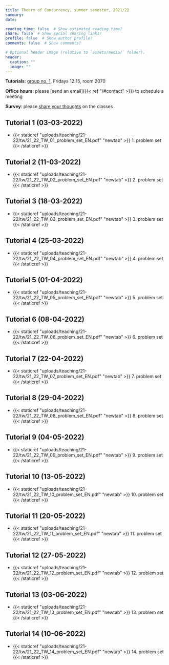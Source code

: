 ```yaml
---
title: Theory of Concurrency, summer semester, 2021/22
summary: 
date: 

reading_time: false  # Show estimated reading time?
share: false  # Show social sharing links?
profile: false  # Show author profile?
comments: false  # Show comments?

# Optional header image (relative to `assets/media/` folder).
header:
  caption: ""
  image: ""
---
```


**Tutorials**: [group no. 1](https://usosweb.mimuw.edu.pl/kontroler.php?_action=katalog2%2Fprzedmioty%2FpokazZajecia&zaj_cyk_id=461436&gr_nr=1&lang=en), Fridays 12:15, room 2070

**Office hours**: please [send an email]({{< ref "/#contact" >}}) to schedule a meeting

**Survey**: please [share your thoughts](https://docs.google.com/forms/d/e/1FAIpQLSfmKVcHN8oMpXKeoghGP-tb3mVKH59R1nblC2W8olb3v1Kaeg/viewform) on the classes

## Tutorial 1 (03-03-2022)
- {{< staticref "uploads/teaching/21-22/tw/21_22_TW_01_problem_set_EN.pdf" "newtab" >}} 1. problem set {{< /staticref >}}

## Tutorial 2 (11-03-2022)
- {{< staticref "uploads/teaching/21-22/tw/21_22_TW_02_problem_set_EN.pdf" "newtab" >}} 2. problem set {{< /staticref >}}

## Tutorial 3 (18-03-2022)
- {{< staticref "uploads/teaching/21-22/tw/21_22_TW_03_problem_set_EN.pdf" "newtab" >}} 3. problem set {{< /staticref >}}

## Tutorial 4 (25-03-2022)
- {{< staticref "uploads/teaching/21-22/tw/21_22_TW_04_problem_set_EN.pdf" "newtab" >}} 4. problem set {{< /staticref >}}

## Tutorial 5 (01-04-2022)
- {{< staticref "uploads/teaching/21-22/tw/21_22_TW_05_problem_set_EN.pdf" "newtab" >}} 5. problem set {{< /staticref >}}

## Tutorial 6 (08-04-2022)
- {{< staticref "uploads/teaching/21-22/tw/21_22_TW_06_problem_set_EN.pdf" "newtab" >}} 6. problem set {{< /staticref >}}

## Tutorial 7 (22-04-2022)
- {{< staticref "uploads/teaching/21-22/tw/21_22_TW_07_problem_set_EN.pdf" "newtab" >}} 7. problem set {{< /staticref >}}

## Tutorial 8 (29-04-2022)
- {{< staticref "uploads/teaching/21-22/tw/21_22_TW_08_problem_set_EN.pdf" "newtab" >}} 8. problem set {{< /staticref >}}

## Tutorial 9 (04-05-2022)
- {{< staticref "uploads/teaching/21-22/tw/21_22_TW_09_problem_set_EN.pdf" "newtab" >}} 9. problem set {{< /staticref >}}

## Tutorial 10 (13-05-2022)
- {{< staticref "uploads/teaching/21-22/tw/21_22_TW_10_problem_set_EN.pdf" "newtab" >}} 10. problem set {{< /staticref >}}

## Tutorial 11 (20-05-2022)
- {{< staticref "uploads/teaching/21-22/tw/21_22_TW_11_problem_set_EN.pdf" "newtab" >}} 11. problem set {{< /staticref >}}

## Tutorial 12 (27-05-2022)
- {{< staticref "uploads/teaching/21-22/tw/21_22_TW_12_problem_set_EN.pdf" "newtab" >}} 12. problem set {{< /staticref >}}

## Tutorial 13 (03-06-2022)
- {{< staticref "uploads/teaching/21-22/tw/21_22_TW_13_problem_set_EN.pdf" "newtab" >}} 13. problem set {{< /staticref >}}

## Tutorial 14 (10-06-2022)
- {{< staticref "uploads/teaching/21-22/tw/21_22_TW_14_problem_set_EN.pdf" "newtab" >}} 14. problem set {{< /staticref >}}
